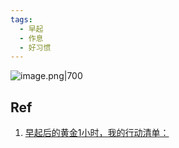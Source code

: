 ```yaml
---
tags:
  - 早起
  - 作息
  - 好习惯
---
```

![image.png|700](https://fig-1321973591.cos.ap-nanjing.myqcloud.com/20240810220652.png)

## Ref 
1. [早起后的黄金1小时，我的行动清单：](https://mp.weixin.qq.com/s/R0FnOoyfccYhR2pOgMaKzw)